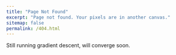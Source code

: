 ```yaml
---
title: "Page Not Found"
excerpt: "Page not found. Your pixels are in another canvas."
sitemap: false
permalink: /404.html
---
```


Still running gradient descent, will converge soon.

<script type="text/javascript">
  var GOOG_FIXURL_LANG = 'en';
  var GOOG_FIXURL_SITE = '{{ site.url }}'
</script>
<script type="text/javascript"
  src="//linkhelp.clients.google.com/tbproxy/lh/wm/fixurl.js">
</script>
